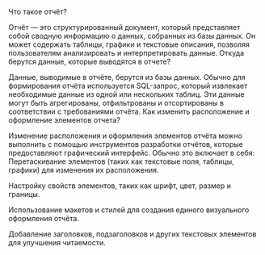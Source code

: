 Что такое отчёт?

   Отчёт — это структурированный документ, который представляет собой сводную информацию о данных, собранных из базы данных. Он может содержать таблицы, графики и текстовые описания, позволяя пользователям анализировать и интерпретировать данные.
Откуда берутся данные, которые выводятся в отчете?

   Данные, выводимые в отчёте, берутся из базы данных. Обычно для формирования отчёта используется SQL-запрос, который извлекает необходимые данные из одной или нескольких таблиц. Эти данные могут быть агрегированы, отфильтрованы и отсортированы в соответствии с требованиями отчёта.
Как изменить расположение и оформление элементов отчета?

   Изменение расположения и оформления элементов отчёта можно выполнить с помощью инструментов разработки отчётов, которые предоставляют графический интерфейс. Обычно это включает в себя:
Перетаскивание элементов (таких как текстовые поля, таблицы, графики) для изменения их расположения.

Настройку свойств элементов, таких как шрифт, цвет, размер и границы.

Использование макетов и стилей для создания единого визуального оформления отчёта.

Добавление заголовков, подзаголовков и других текстовых элементов для улучшения читаемости. 
